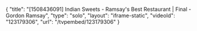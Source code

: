 {
    "title": "[1508436091] Indian Sweets - Ramsay's Best Restaurant | Final - Gordon Ramsay",
    "type": "solo",
    "layout": "iframe-static",
    "videoId": "123179306",
    "url": "\/tvpembed\/123179306"
}